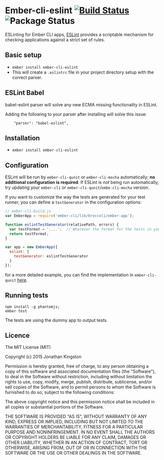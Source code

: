 # Ember-cli-eslint [![Build Status](https://travis-ci.org/jonathanKingston/ember-cli-eslint.svg)](https://travis-ci.org/jonathanKingston/ember-cli-eslint) ![Package Status](https://david-dm.org/jonathanKingston/ember-cli-eslint.svg)

ESLinting for Ember CLI apps, [ESLint](http://eslint.org/) provides a scriptable mechanism for checking applications against a strict set of rules.

## Basic setup

* `ember install ember-cli-eslint`
* This will create a `.eslintrc` file in your project directory setup with the correct parser.

## ESLint Babel

babel-eslint parser will solve any new ECMA missing functionality in ESLint.

Adding the following to your parser after installing will solve this issue:
```
    "parser": "babel-eslint",
```

## Installation

* `ember install ember-cli-eslint`

## Configuration

ESLint will be run by `ember-cli-qunit` or `ember-cli-mocha` automatically; **no additional configuration is required**.  If ESLint is *not* being run automatically, try updating your `ember-cli` or `ember-cli-qunit`/`embe-cli-mocha` version.

If you want to customize the way the tests are generated for your test runner, you can define a `testGenerator` in the configuration options:

```javascript
// ember-cli-build.js
var EmberApp = require('ember-cli/lib/broccoli/ember-app');

function eslintTestGenerator(relativePath, errors) {
  var testFormat = '....';  // Whatever the format for the tests in your framework is
  return testFormat;
}

var app = new EmberApp({
  eslint: {
    testGenerator: eslintTestGenerator
  }
});
```

for a more detailed example, you can find the implementation in `ember-cli-qunit` [here](https://github.com/ember-cli/ember-cli-qunit/blob/ba906cacc8674e7c0d6d8ed74223a284dcdebf94/index.js#L192-L203).

## Running tests

```
npm install -g phantomjs;
ember test
```

The tests are using the dummy app to output tests.

## Licence

The MIT License (MIT)

Copyright (c) 2015 Jonathan Kingston

Permission is hereby granted, free of charge, to any person obtaining a copy
of this software and associated documentation files (the "Software"), to deal
in the Software without restriction, including without limitation the rights
to use, copy, modify, merge, publish, distribute, sublicense, and/or sell
copies of the Software, and to permit persons to whom the Software is
furnished to do so, subject to the following conditions:

The above copyright notice and this permission notice shall be included in
all copies or substantial portions of the Software.

THE SOFTWARE IS PROVIDED "AS IS", WITHOUT WARRANTY OF ANY KIND, EXPRESS OR
IMPLIED, INCLUDING BUT NOT LIMITED TO THE WARRANTIES OF MERCHANTABILITY,
FITNESS FOR A PARTICULAR PURPOSE AND NONINFRINGEMENT. IN NO EVENT SHALL THE
AUTHORS OR COPYRIGHT HOLDERS BE LIABLE FOR ANY CLAIM, DAMAGES OR OTHER
LIABILITY, WHETHER IN AN ACTION OF CONTRACT, TORT OR OTHERWISE, ARISING FROM,
OUT OF OR IN CONNECTION WITH THE SOFTWARE OR THE USE OR OTHER DEALINGS IN
THE SOFTWARE.
